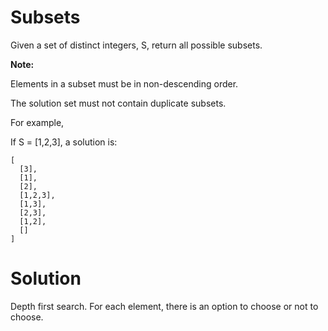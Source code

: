 # Subsets

Given a set of distinct integers, S, return all possible subsets.

**Note:**

Elements in a subset must be in non-descending order.

The solution set must not contain duplicate subsets.

For example,

If S = [1,2,3], a solution is:

    [
      [3],
      [1],
      [2],
      [1,2,3],
      [1,3],
      [2,3],
      [1,2],
      []
    ]

# Solution

Depth first search. For each element, there is an option to choose or
not to choose.
